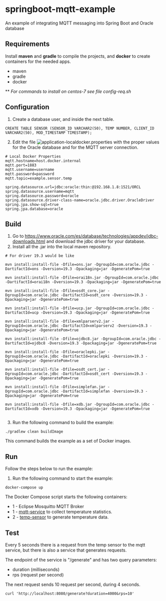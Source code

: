 # springboot-mqtt-example
An example of integrating MQTT messaging into Spring Boot and Oracle database

## Requirements

Install **maven** and **gradle** to compile the projects, and **docker** to create containers for the needed apps.

- maven
- gradle
- docker

**  *For commands to install on centos-7 see file config-req.sh*

## Configuration

1. Create a database user, and inside the next table.
```
CREATE TABLE SENSOR (SENSOR_ID VARCHAR2(50), TEMP NUMBER, CLIENT_ID VARCHAR2(50), MOD_TIMESTAMP TIMESTAMP);
```

2. Edit the file ![application-localdocker.properties](mqtt-service/src/main/resources/application-localdocker.properties) with the proper values for the Oracle database and for the MQTT server connection. 
```
# Local Docker Properties
mqtt.hostname=host.docker.internal
mqtt.port=1883
mqtt.username=username
mqtt.password=password
mqtt.topic=example.sensor.temp

spring.datasource.url=jdbc:oracle:thin:@192.168.1.8:1521/ORCL
spring.datasource.username=mqtt
spring.datasource.password=oracle
spring.datasource.driver-class-name=oracle.jdbc.driver.OracleDriver
spring.jpa.show-sql=true
spring.jpa.database=oracle
```

## Build

1. Go to https://www.oracle.com/es/database/technologies/appdev/jdbc-downloads.html and download the jdbc driver for your database.
2. Install all the .jar into the local maven repository.
```
# For driver 19.3 would be like

mvn install:install-file -Dfile=ons.jar -DgroupId=com.oracle.jdbc -DartifactId=ons -Dversion=19.3 -Dpackaging=jar -DgeneratePom=true

mvn install:install-file -Dfile=orai18n.jar -DgroupId=com.oracle.jdbc -DartifactId=orai18n -Dversion=19.3 -Dpackaging=jar -DgeneratePom=true

mvn install:install-file -Dfile=osdt_core.jar -DgroupId=com.oracle.jdbc -DartifactId=osdt_core -Dversion=19.3 -Dpackaging=jar -DgeneratePom=true

mvn install:install-file -Dfile=ucp.jar -DgroupId=com.oracle.jdbc -DartifactId=ucp -Dversion=19.3 -Dpackaging=jar -DgeneratePom=true

mvn install:install-file -Dfile=xmlparserv2.jar -DgroupId=com.oracle.jdbc -DartifactId=xmlparserv2 -Dversion=19.3 -Dpackaging=jar -DgeneratePom=true

mvn install:install-file -Dfile=ojdbc8.jar -DgroupId=com.oracle.jdbc -DartifactId=ojdbc8 -Dversion=19.3 -Dpackaging=jar -DgeneratePom=true

mvn install:install-file -Dfile=oraclepki.jar -DgroupId=com.oracle.jdbc -DartifactId=oraclepki -Dversion=19.3 -Dpackaging=jar -DgeneratePom=true

mvn install:install-file -Dfile=osdt_cert.jar -DgroupId=com.oracle.jdbc -DartifactId=osdt_cert -Dversion=19.3 -Dpackaging=jar -DgeneratePom=true

mvn install:install-file -Dfile=simplefan.jar -DgroupId=com.oracle.jdbc -DartifactId=simplefan -Dversion=19.3 -Dpackaging=jar -DgeneratePom=true

mvn install:install-file -Dfile=xdb.jar -DgroupId=com.oracle.jdbc -DartifactId=xdb -Dversion=19.3 -Dpackaging=jar -DgeneratePom=true


```
3. Run the following command to build the example:

```
./gradlew clean buildImage
```
    
This command builds the example as a set of Docker images.

## Run
Follow the steps below to run the example:

1. Run the following command to start the example:

```
docker-compose up
```

The Docker Compose script starts the following containers:

* 1 - Eclipse Mosquitto MQTT Broker
* 1 - [mqtt-service](mqtt-service) to collect temperature statistics.
* 2 - [temp-sensor](temp-sensor) to generate temperature data.
        
## Test

Every 5 seconds there is a request from the temp sensor to the mqtt service, but there is also a service that generates requests.


The endpoint of the service is "/generate" and has two query parameters:
* duration (milliseconds)
* rps (request per second)

The next request sends 10 request per second, during 4 seconds.
```
curl 'http://localhost:8080/generate?duration=4000&rps=10'
```